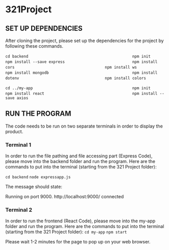 # 321Project

## SET UP DEPENDENCIES
After cloning the project, please set up the dependencies for the project by following these commands.

`cd backend                                             `
`npm init                                               `
`npm install --save express                             `
`npm install cors                                       `
`npm install ws                                         `
`npm install mongodb                                    `
`npm install dotenv                                     `
`npm install colors                                     `


`cd ../my-app                                           `
`npm init                                               `
`npm install react                                      `
`npm install --save axios                               `

## RUN THE PROGRAM
The code needs to be run on two separate terminals in order to display the product. 
### Terminal 1
In order to run the file pathing and file accessing part (Express Code), please move into the backend folder and run the program.
Here are the commands to put into the terminal (starting from the 321 Project folder):

`cd backend`
`node expressapp.js`

The message should state:

Running on port 9000.
http://localhost:9000/
connected

### Terminal 2
In order to run the frontend (React Code), please move into the my-app folder and run the program. 
Here are the commands to put into the terminal (starting from the 321 Project folder):
`cd my-app`
`npm start`

Please wait 1-2 minutes for the page to pop up on your web browser.
